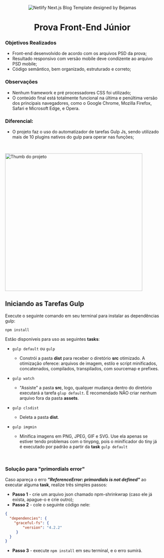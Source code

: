 <div align="center">

  ![Netlify Next.js Blog Template designed by Bejamas](https://dotgroup.com.br/wp-content/uploads/2022/03/dotgrouplogo.png)

  # Prova Front-End Júnior
</div>

### Objetivos Realizados

- Front-end desenvolvido de acordo com os arquivos PSD da prova;
- Resultado responsivo com versão mobile deve condizente ao arquivo PSD mobile;
- Código semântico, bem organizado, estruturado e correto;

### Observações
- Nenhum framework e pré processadores CSS foi utilizado;
- O conteúdo final está totalmente funcional na última e penúltima versão dos principais navegadores, como o Google Chrome, Mozilla Firefox, Safari e Microsoft Edge, e Opera.

### Diferencial:
- O projeto faz o uso do automatizador de tarefas Gulp Js, sendo utilizado mais de 10 plugins nativos do gulp para operar nas funções;

<br/>

<img 
  style="height: 28rem"
  src="https://user-images.githubusercontent.com/83969467/177016805-6b41794c-e597-4424-8c93-03c2cade1ea5.png"
  title="Thumb do projeto"
  alt="Thumb do projeto"
/>


## Iniciando as Tarefas Gulp

Execute o seguinte comando em seu terminal para instalar as dependências gulp:

```
npm install
```

Estão disponíveis para uso as seguintes **tasks**: <br/>

- `gulp default` ou `gulp`

  - Constrói a pasta **dist** para receber o diretório **src** otimizado. A otimização oferece: arquivos de imagem, estilo e script minificados, concatenados, compilados, transpilados, com sourcemap e prefixes.

- `gulp watch`

  - "Assiste" a pasta **src**, logo, qualquer mudança dentro do diretório executará a tarefa `glup default`. É recomendado NÃO criar nenhum arquivo fora da pasta **assets**.
  
- `gulp clsdist` 

  - Deleta a pasta **dist**.

- `gulp imgmin`

  -  Minifica imagens em PNG, JPEG, GIF e SVG. Use ela apenas se estiver tendo problemas com o tinypng, pois o minificador do tiny já é executado por padrão a partir da **task** `gulp default`

<br/>

### Solução para "primordials error"

Caso apareça o erro ***"ReferenceError: primordials is not defined"*** ao executar alguma **task**, realize três simples passos:

- **Passo 1** - crie um arquivo json chamado npm-shrinkwrap (caso ele já exista, apague-o e crie outro);
- **Passo 2** - cole o seguinte código nele:

``` json
{
  "dependencies": {
    "graceful-fs": {
        "version": "4.2.2"
     }
  }
}
```

- **Passo 3** - execute `npm install` em seu terminal, e o erro sumirá.






